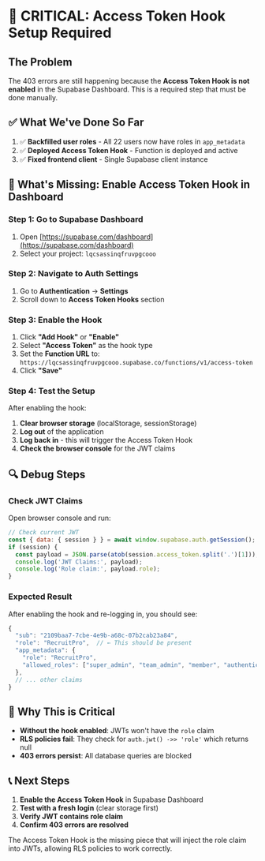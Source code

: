 # 🚨 CRITICAL: Access Token Hook Setup Required

## The Problem
The 403 errors are still happening because the **Access Token Hook is not enabled** in the Supabase Dashboard. This is a required step that must be done manually.

## ✅ What We've Done So Far
1. ✅ **Backfilled user roles** - All 22 users now have roles in `app_metadata`
2. ✅ **Deployed Access Token Hook** - Function is deployed and active
3. ✅ **Fixed frontend client** - Single Supabase client instance

## 🚨 What's Missing: Enable Access Token Hook in Dashboard

### Step 1: Go to Supabase Dashboard
1. Open [https://supabase.com/dashboard](https://supabase.com/dashboard)
2. Select your project: `lqcsassinqfruvpgcooo`

### Step 2: Navigate to Auth Settings
1. Go to **Authentication** → **Settings**
2. Scroll down to **Access Token Hooks** section

### Step 3: Enable the Hook
1. Click **"Add Hook"** or **"Enable"**
2. Select **"Access Token"** as the hook type
3. Set the **Function URL** to: `https://lqcsassinqfruvpgcooo.supabase.co/functions/v1/access-token`
4. Click **"Save"**

### Step 4: Test the Setup
After enabling the hook:
1. **Clear browser storage** (localStorage, sessionStorage)
2. **Log out** of the application
3. **Log back in** - this will trigger the Access Token Hook
4. **Check the browser console** for the JWT claims

## 🔍 Debug Steps

### Check JWT Claims
Open browser console and run:
```javascript
// Check current JWT
const { data: { session } } = await window.supabase.auth.getSession();
if (session) {
  const payload = JSON.parse(atob(session.access_token.split('.')[1]));
  console.log('JWT Claims:', payload);
  console.log('Role claim:', payload.role);
}
```

### Expected Result
After enabling the hook and re-logging in, you should see:
```javascript
{
  "sub": "2109baa7-7cbe-4e9b-a68c-07b2cab23a84",
  "role": "RecruitPro",  // ← This should be present
  "app_metadata": {
    "role": "RecruitPro",
    "allowed_roles": ["super_admin", "team_admin", "member", "authenticated"]
  },
  // ... other claims
}
```

## 🚨 Why This is Critical
- **Without the hook enabled**: JWTs won't have the `role` claim
- **RLS policies fail**: They check for `auth.jwt() ->> 'role'` which returns null
- **403 errors persist**: All database queries are blocked

## 📞 Next Steps
1. **Enable the Access Token Hook** in Supabase Dashboard
2. **Test with a fresh login** (clear storage first)
3. **Verify JWT contains role claim**
4. **Confirm 403 errors are resolved**

The Access Token Hook is the missing piece that will inject the role claim into JWTs, allowing RLS policies to work correctly.
